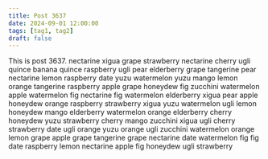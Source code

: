 ```yaml
---
title: Post 3637
date: 2024-09-01 12:00:00
tags: [tag1, tag2]
draft: false
---
```

This is post 3637.
nectarine
xigua
grape
strawberry
nectarine
cherry
ugli
quince
banana
quince
raspberry
ugli
pear
elderberry
grape
tangerine
pear
nectarine
lemon
raspberry
date
yuzu
watermelon
yuzu
mango
lemon
orange
tangerine
raspberry
apple
grape
honeydew
fig
zucchini
watermelon
apple
watermelon
fig
nectarine
fig
watermelon
elderberry
xigua
pear
apple
honeydew
orange
raspberry
strawberry
xigua
yuzu
watermelon
ugli
lemon
honeydew
mango
elderberry
watermelon
orange
elderberry
cherry
honeydew
yuzu
strawberry
cherry
mango
zucchini
xigua
ugli
cherry
strawberry
date
ugli
orange
yuzu
orange
ugli
zucchini
watermelon
orange
lemon
grape
apple
grape
tangerine
grape
nectarine
date
watermelon
fig
fig
date
raspberry
lemon
nectarine
apple
fig
honeydew
ugli
strawberry
